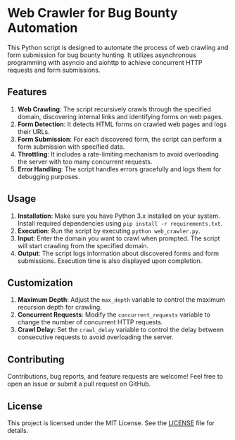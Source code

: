 # Web Crawler for Bug Bounty Automation

This Python script is designed to automate the process of web crawling and form submission for bug bounty hunting. It utilizes asynchronous programming with asyncio and aiohttp to achieve concurrent HTTP requests and form submissions.

## Features

1. **Web Crawling**: The script recursively crawls through the specified domain, discovering internal links and identifying forms on web pages.
2. **Form Detection**: It detects HTML forms on crawled web pages and logs their URLs.
3. **Form Submission**: For each discovered form, the script can perform a form submission with specified data.
4. **Throttling**: It includes a rate-limiting mechanism to avoid overloading the server with too many concurrent requests.
5. **Error Handling**: The script handles errors gracefully and logs them for debugging purposes.

## Usage

1. **Installation**: Make sure you have Python 3.x installed on your system. Install required dependencies using `pip install -r requirements.txt`.
2. **Execution**: Run the script by executing `python web_crawler.py`.
3. **Input**: Enter the domain you want to crawl when prompted. The script will start crawling from the specified domain.
4. **Output**: The script logs information about discovered forms and form submissions. Execution time is also displayed upon completion.

## Customization

1. **Maximum Depth**: Adjust the `max_depth` variable to control the maximum recursion depth for crawling.
2. **Concurrent Requests**: Modify the `concurrent_requests` variable to change the number of concurrent HTTP requests.
3. **Crawl Delay**: Set the `crawl_delay` variable to control the delay between consecutive requests to avoid overloading the server.

## Contributing

Contributions, bug reports, and feature requests are welcome! Feel free to open an issue or submit a pull request on GitHub.

## License

This project is licensed under the MIT License. See the [LICENSE](LICENSE) file for details.
